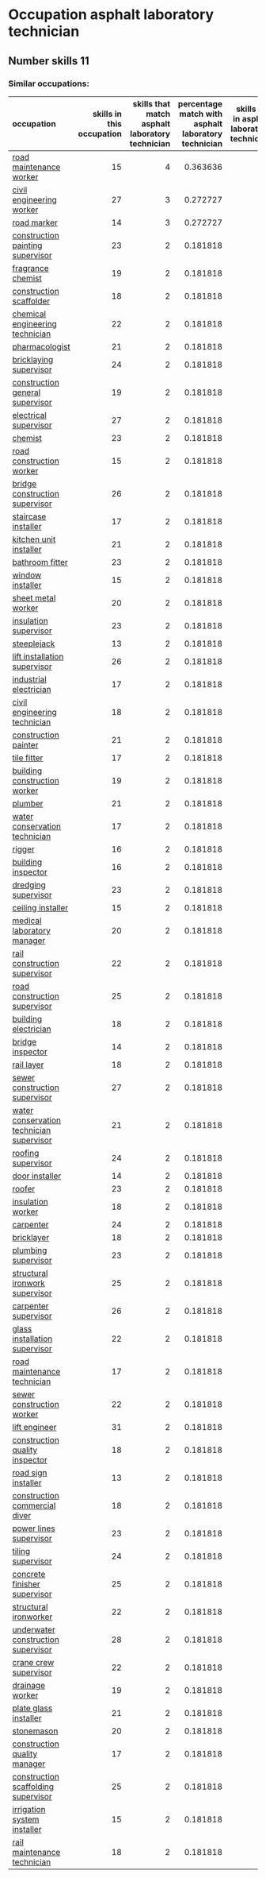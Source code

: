 # Occupation asphalt laboratory technician
## Number skills 11
### Similar occupations:
| occupation                                                                              |   skills in this occupation |   skills that match asphalt laboratory technician |   percentage match with asphalt laboratory technician |   skills not in asphalt laboratory technician |
|:----------------------------------------------------------------------------------------|----------------------------:|--------------------------------------------------:|------------------------------------------------------:|----------------------------------------------:|
| [road maintenance worker](road_maintenance_worker.md)                                   |                          15 |                                                 4 |                                              0.363636 |                                            11 |
| [civil engineering worker](civil_engineering_worker.md)                                 |                          27 |                                                 3 |                                              0.272727 |                                            24 |
| [road marker](road_marker.md)                                                           |                          14 |                                                 3 |                                              0.272727 |                                            11 |
| [construction painting supervisor](construction_painting_supervisor.md)                 |                          23 |                                                 2 |                                              0.181818 |                                            21 |
| [fragrance chemist](fragrance_chemist.md)                                               |                          19 |                                                 2 |                                              0.181818 |                                            17 |
| [construction scaffolder](construction_scaffolder.md)                                   |                          18 |                                                 2 |                                              0.181818 |                                            16 |
| [chemical engineering technician](chemical_engineering_technician.md)                   |                          22 |                                                 2 |                                              0.181818 |                                            20 |
| [pharmacologist](pharmacologist.md)                                                     |                          21 |                                                 2 |                                              0.181818 |                                            19 |
| [bricklaying supervisor](bricklaying_supervisor.md)                                     |                          24 |                                                 2 |                                              0.181818 |                                            22 |
| [construction general supervisor](construction_general_supervisor.md)                   |                          19 |                                                 2 |                                              0.181818 |                                            17 |
| [electrical supervisor](electrical_supervisor.md)                                       |                          27 |                                                 2 |                                              0.181818 |                                            25 |
| [chemist](chemist.md)                                                                   |                          23 |                                                 2 |                                              0.181818 |                                            21 |
| [road construction worker](road_construction_worker.md)                                 |                          15 |                                                 2 |                                              0.181818 |                                            13 |
| [bridge construction supervisor](bridge_construction_supervisor.md)                     |                          26 |                                                 2 |                                              0.181818 |                                            24 |
| [staircase installer](staircase_installer.md)                                           |                          17 |                                                 2 |                                              0.181818 |                                            15 |
| [kitchen unit installer](kitchen_unit_installer.md)                                     |                          21 |                                                 2 |                                              0.181818 |                                            19 |
| [bathroom fitter](bathroom_fitter.md)                                                   |                          23 |                                                 2 |                                              0.181818 |                                            21 |
| [window installer](window_installer.md)                                                 |                          15 |                                                 2 |                                              0.181818 |                                            13 |
| [sheet metal worker](sheet_metal_worker.md)                                             |                          20 |                                                 2 |                                              0.181818 |                                            18 |
| [insulation supervisor](insulation_supervisor.md)                                       |                          23 |                                                 2 |                                              0.181818 |                                            21 |
| [steeplejack](steeplejack.md)                                                           |                          13 |                                                 2 |                                              0.181818 |                                            11 |
| [lift installation supervisor](lift_installation_supervisor.md)                         |                          26 |                                                 2 |                                              0.181818 |                                            24 |
| [industrial electrician](industrial_electrician.md)                                     |                          17 |                                                 2 |                                              0.181818 |                                            15 |
| [civil engineering technician](civil_engineering_technician.md)                         |                          18 |                                                 2 |                                              0.181818 |                                            16 |
| [construction painter](construction_painter.md)                                         |                          21 |                                                 2 |                                              0.181818 |                                            19 |
| [tile fitter](tile_fitter.md)                                                           |                          17 |                                                 2 |                                              0.181818 |                                            15 |
| [building construction worker](building_construction_worker.md)                         |                          19 |                                                 2 |                                              0.181818 |                                            17 |
| [plumber](plumber.md)                                                                   |                          21 |                                                 2 |                                              0.181818 |                                            19 |
| [water conservation technician](water_conservation_technician.md)                       |                          17 |                                                 2 |                                              0.181818 |                                            15 |
| [rigger](rigger.md)                                                                     |                          16 |                                                 2 |                                              0.181818 |                                            14 |
| [building inspector](building_inspector.md)                                             |                          16 |                                                 2 |                                              0.181818 |                                            14 |
| [dredging supervisor](dredging_supervisor.md)                                           |                          23 |                                                 2 |                                              0.181818 |                                            21 |
| [ceiling installer](ceiling_installer.md)                                               |                          15 |                                                 2 |                                              0.181818 |                                            13 |
| [medical laboratory manager](medical_laboratory_manager.md)                             |                          20 |                                                 2 |                                              0.181818 |                                            18 |
| [rail construction supervisor](rail_construction_supervisor.md)                         |                          22 |                                                 2 |                                              0.181818 |                                            20 |
| [road construction supervisor](road_construction_supervisor.md)                         |                          25 |                                                 2 |                                              0.181818 |                                            23 |
| [building electrician](building_electrician.md)                                         |                          18 |                                                 2 |                                              0.181818 |                                            16 |
| [bridge inspector](bridge_inspector.md)                                                 |                          14 |                                                 2 |                                              0.181818 |                                            12 |
| [rail layer](rail_layer.md)                                                             |                          18 |                                                 2 |                                              0.181818 |                                            16 |
| [sewer construction supervisor](sewer_construction_supervisor.md)                       |                          27 |                                                 2 |                                              0.181818 |                                            25 |
| [water conservation technician supervisor](water_conservation_technician_supervisor.md) |                          21 |                                                 2 |                                              0.181818 |                                            19 |
| [roofing supervisor](roofing_supervisor.md)                                             |                          24 |                                                 2 |                                              0.181818 |                                            22 |
| [door installer](door_installer.md)                                                     |                          14 |                                                 2 |                                              0.181818 |                                            12 |
| [roofer](roofer.md)                                                                     |                          23 |                                                 2 |                                              0.181818 |                                            21 |
| [insulation worker](insulation_worker.md)                                               |                          18 |                                                 2 |                                              0.181818 |                                            16 |
| [carpenter](carpenter.md)                                                               |                          24 |                                                 2 |                                              0.181818 |                                            22 |
| [bricklayer](bricklayer.md)                                                             |                          18 |                                                 2 |                                              0.181818 |                                            16 |
| [plumbing supervisor](plumbing_supervisor.md)                                           |                          23 |                                                 2 |                                              0.181818 |                                            21 |
| [structural ironwork supervisor](structural_ironwork_supervisor.md)                     |                          25 |                                                 2 |                                              0.181818 |                                            23 |
| [carpenter supervisor](carpenter_supervisor.md)                                         |                          26 |                                                 2 |                                              0.181818 |                                            24 |
| [glass installation supervisor](glass_installation_supervisor.md)                       |                          22 |                                                 2 |                                              0.181818 |                                            20 |
| [road maintenance technician](road_maintenance_technician.md)                           |                          17 |                                                 2 |                                              0.181818 |                                            15 |
| [sewer construction worker](sewer_construction_worker.md)                               |                          22 |                                                 2 |                                              0.181818 |                                            20 |
| [lift engineer](lift_engineer.md)                                                       |                          31 |                                                 2 |                                              0.181818 |                                            29 |
| [construction quality inspector](construction_quality_inspector.md)                     |                          18 |                                                 2 |                                              0.181818 |                                            16 |
| [road sign installer](road_sign_installer.md)                                           |                          13 |                                                 2 |                                              0.181818 |                                            11 |
| [construction commercial diver](construction_commercial_diver.md)                       |                          18 |                                                 2 |                                              0.181818 |                                            16 |
| [power lines supervisor](power_lines_supervisor.md)                                     |                          23 |                                                 2 |                                              0.181818 |                                            21 |
| [tiling supervisor](tiling_supervisor.md)                                               |                          24 |                                                 2 |                                              0.181818 |                                            22 |
| [concrete finisher supervisor](concrete_finisher_supervisor.md)                         |                          25 |                                                 2 |                                              0.181818 |                                            23 |
| [structural ironworker](structural_ironworker.md)                                       |                          22 |                                                 2 |                                              0.181818 |                                            20 |
| [underwater construction supervisor](underwater_construction_supervisor.md)             |                          28 |                                                 2 |                                              0.181818 |                                            26 |
| [crane crew supervisor](crane_crew_supervisor.md)                                       |                          22 |                                                 2 |                                              0.181818 |                                            20 |
| [drainage worker](drainage_worker.md)                                                   |                          19 |                                                 2 |                                              0.181818 |                                            17 |
| [plate glass installer](plate_glass_installer.md)                                       |                          21 |                                                 2 |                                              0.181818 |                                            19 |
| [stonemason](stonemason.md)                                                             |                          20 |                                                 2 |                                              0.181818 |                                            18 |
| [construction quality manager](construction_quality_manager.md)                         |                          17 |                                                 2 |                                              0.181818 |                                            15 |
| [construction scaffolding supervisor](construction_scaffolding_supervisor.md)           |                          25 |                                                 2 |                                              0.181818 |                                            23 |
| [irrigation system installer](irrigation_system_installer.md)                           |                          15 |                                                 2 |                                              0.181818 |                                            13 |
| [rail maintenance technician](rail_maintenance_technician.md)                           |                          18 |                                                 2 |                                              0.181818 |                                            16 |
